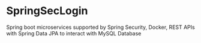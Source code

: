 # SpringSecLogin
Spring boot microservices supported by Spring Security, Docker, REST APIs with Spring Data JPA to interact with MySQL Database

